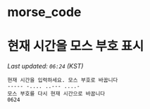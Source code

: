 # morse_code
# 현재 시간을 모스 부호 표시
<!-- MORSE_TIME_START -->
_Last updated: `06:24` (KST)_

```
현재 시간을 입력하세요. 모스 부호로 바꿉니다
----- -.... ..--- ....-
모스 부호를 다시 현재 시간으로 바꿉니다
0624
```
<!-- MORSE_TIME_END -->
